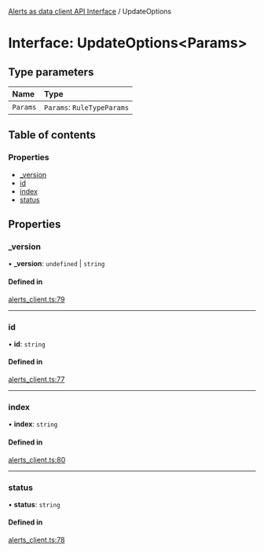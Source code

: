 [Alerts as data client API Interface](../alerts_client_api.md) / UpdateOptions

# Interface: UpdateOptions<Params\>

## Type parameters

| Name | Type |
| :------ | :------ |
| `Params` | `Params`: `RuleTypeParams` |

## Table of contents

### Properties

- [\_version](updateoptions.md#_version)
- [id](updateoptions.md#id)
- [index](updateoptions.md#index)
- [status](updateoptions.md#status)

## Properties

### \_version

• **\_version**: `undefined` \| `string`

#### Defined in

[alerts_client.ts:79](https://github.com/elastic/kibana/blob/main/x-pack/platform/plugins/shared/rule_registry/server/alert_data_client/alerts_client.ts#L79)

___

### id

• **id**: `string`

#### Defined in

[alerts_client.ts:77](https://github.com/elastic/kibana/blob/main/x-pack/platform/plugins/shared/rule_registry/server/alert_data_client/alerts_client.ts#L77)

___

### index

• **index**: `string`

#### Defined in

[alerts_client.ts:80](https://github.com/elastic/kibana/blob/main/x-pack/platform/plugins/shared/rule_registry/server/alert_data_client/alerts_client.ts#L80)

___

### status

• **status**: `string`

#### Defined in

[alerts_client.ts:78](https://github.com/elastic/kibana/blob/main/x-pack/platform/plugins/shared/rule_registry/server/alert_data_client/alerts_client.ts#L78)
